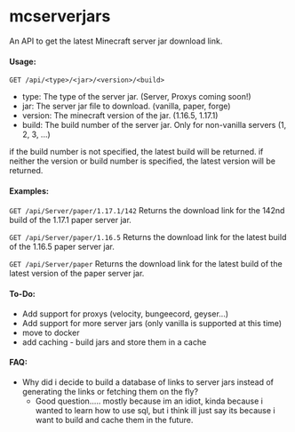 # mcserverjars
An API to get the latest Minecraft server jar download link.
#### Usage:
`GET /api/<type>/<jar>/<version>/<build>`
- type: The type of the server jar. (Server, Proxys coming soon!)
- jar: The server jar file to download. (vanilla, paper, forge)
- version: The minecraft version of the jar. (1.16.5, 1.17.1)
- build: The build number of the server jar. Only for non-vanilla servers (1, 2, 3, ...)

if the build number is not specified, the latest build will be returned.
if neither the version or build number is specified, the latest version will be returned.

#### Examples:
`GET /api/Server/paper/1.17.1/142`
Returns the download link for the 142nd build of the 1.17.1 paper server jar.

`GET /api/Server/paper/1.16.5`
Returns the download link for the latest build of the 1.16.5 paper server jar.

`GET /api/Server/paper`
Returns the download link for the latest build of the latest version of the paper server jar.

#### To-Do:
- Add support for proxys (velocity, bungeecord, geyser...)
- Add support for more server jars (only vanilla is supported at this time)
- move to docker
- add caching - build jars and store them in a cache

#### FAQ:
 - Why did i decide to build a database of links to server jars instead of generating the links or fetching them on the fly?
   - Good question..... mostly because im an idiot, kinda because i wanted to learn how to use sql, but i think ill just say its because i want to build and cache them in the future.